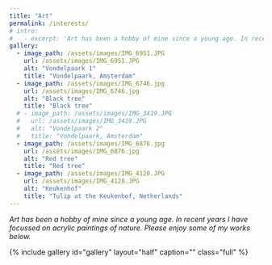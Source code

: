 ```yaml
---
title: "Art"
permalink: /interests/
# intro: 
#   - excerpt: 'Art has been a hobby of mine since a young age. In recent years I have focussed on acrylic paintings of nature. Please enjoy some of my works below.'
gallery:
  - image_path: /assets/images/IMG_6951.JPG
    url: /assets/images/IMG_6951.JPG
    alt: "Vondelpaark 1"
    title: "Vondelpaark, Amsterdam"
  - image_path: /assets/images/IMG_6746.jpg
    url: /assets/images/IMG_6746.jpg
    alt: "Black tree"
    title: "Black tree"
  # - image_path: /assets/images/IMG_3419.JPG
  #   url: /assets/images/IMG_3419.JPG
  #   alt: "Vondelpaark 2"
  #   title: "Vondelpaark, Amsterdam"
  - image_path: /assets/images/IMG_6876.jpg
    url: /assets/images/IMG_6876.jpg
    alt: "Red tree"
    title: "Red tree"
  - image_path: /assets/images/IMG_4128.JPG
    url: /assets/images/IMG_4128.JPG
    alt: "Keukenhof"
    title: "Tulip at the Keukenhof, Netherlands"
---
```


<!-- {% include feature_row id="intro" type="center" %} -->
*Art has been a hobby of mine since a young age. In recent years I have focussed on acrylic paintings of nature. Please enjoy some of my works below.*

{% include gallery id="gallery" layout="half" caption="" class="full" %}